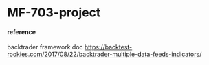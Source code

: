# MF-703-project
#### reference 
backtrader framework doc
https://backtest-rookies.com/2017/08/22/backtrader-multiple-data-feeds-indicators/
